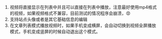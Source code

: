1. 视频将直接显示在列表中并且可以直接在列表中播放，注意最好使用mp4格式的视频，如果视频格式不兼容，目前测试的情况程序会崩溃，😡
2. 支持站点头像或者是其它基础信息的编辑
3. 在文章列表模式播放视频时，如果手机变成横屏，会自动切换到视频全屏播放模式，手机变成竖屏的时候自动退出这个模式。